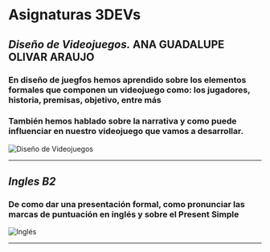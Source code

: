 # Asignaturas 3DEVs
## *Diseño de Videojuegos.* ANA GUADALUPE OLIVAR ARAUJO
### En diseño de juegfos hemos aprendido sobre los elementos formales que componen un videojuego como: los jugadores, historia, premisas, objetivo, entre más
### También hemos hablado sobre la narrativa y como puede influenciar en nuestro videojuego que vamos a desarrollar.

![Diseño de Videojuegos](https://uniat.edu.mx/wp-content/uploads/2024/07/universidad_licenciatura_videojuegos.jpg)

---

## *Ingles B2*
### De como dar una presentación formal, como pronunciar las marcas de puntuación en inglés y sobre el Present Simple
![Inglés](https://www.emagister.com/blog/wp-content/uploads/2018/01/GettyImages-1336548906-scaled.jpg
)

---


